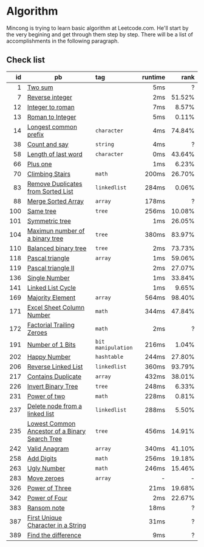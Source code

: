 # Algorithm

Mincong is trying to learn basic algorithm at Leetcode.com. He'll start by the
very begining and get through them step by step. There will be a list of
accomplishments in the following paragraph.

## Check list

id  | pb | tag | runtime | rank
---: | --- | :--- | ------: | ---:
1 | [Two sum][1] | | 5ms | ?
7 | [Reverse integer][7] | | 2ms | 51.52%
12 | [Integer to roman][12] | | 7ms | 8.57%
13 | [Roman to Integer][13] | | 5ms | 0.11%
14 | [Longest common prefix][14] | `character` | 4ms | 74.84%
38 | [Count and say][38] | `string` | 4ms | ?
58 | [Length of last word][58] | `character` | 0ms | 43.64%
66 | [Plus one][66] | | 1ms | 6.23%
70 | [Climbing Stairs][70] | `math` | 200ms | 26.70%
83 | [Remove Duplicates from Sorted List][83] | `linkedlist` | 284ms | 0.06%
88 | [Merge Sorted Array][88] | `array` | 178ms | ?
100 | [Same tree][100] | `tree` | 256ms | 10.08%
101 | [Symmetric tree][101] | | 1ms | 26.05%
104 | [Maximun number of a binary tree][104] | `tree` | 380ms | 83.97%
110 | [Balanced binary tree][110] | `tree` | 2ms | 73.73%
118 | [Pascal triangle][118] | `array` | 1ms | 59.06%
119 | [Pascal triangle II][119] | | 2ms | 27.07%
136 | [Single Number][136] | | 1ms | 33.84%
141 | [Linked List Cycle][141] | | 1ms | 9.65%
169 | [Majority Element][169] | `array` | 564ms | 98.40%
171 | [Excel Sheet Column Number][171] | `math` | 344ms | 47.84%
172 | [Factorial Trailing Zeroes][172] | `math` | 2ms | ?
191 | [Number of 1 Bits][191] | `bit manipulation` | 216ms | 1.04%
202 | [Happy Number][202] | `hashtable` | 244ms | 27.80%
206 | [Reverse Linked List][206] | `linkedlist` | 360ms | 93.79%
217 | [Contains Duplicate][217] | `array` | 432ms | 38.01%
226 | [Invert Binary Tree][226] | `tree` | 248ms | 6.33%
231 | [Power of two][231] | `math` | 228ms | 0.81%
237 | [Delete node from a linked list][237] | `linkedlist` | 288ms | 5.50%
235 | [Lowest Common Ancestor of a Binary Search Tree][235] | `tree` | 456ms | 14.91%
242 | [Valid Anagram][242] | `array` | 340ms | 41.10%
258 | [Add Digits][258] | `math` | 256ms | 19.18%
263 | [Ugly Number][263] | `math` | 246ms | 15.46%
283 | [Move zeroes][283] | `array` | - | -
326 | [Power of Three][326] | | 21ms | 19.68%
342 | [Power of Four][342] | | 2ms | 22.67%
383 | [Ransom note][383] | | 18ms | ?
387 | [First Unique Character in a String][387] | | 31ms | ?
389 | [Find the difference][389] | | 9ms | ?

[1]: https://leetcode.com/problems/two-sum/
[7]: https://leetcode.com/problems/reverse-integer/
[12]: https://leetcode.com/problems/integer-to-roman/
[13]: https://leetcode.com/problems/roman-to-integer/
[14]: https://leetcode.com/problems/longest-common-prefix/
[38]: https://leetcode.com/problems/count-and-say/
[58]: https://leetcode.com/problems/length-of-last-word/
[66]: https://leetcode.com/problems/plus-one/
[70]: https://leetcode.com/problems/climbing-stairs/
[83]: https://leetcode.com/problems/remove-duplicates-from-sorted-list/
[88]: https://leetcode.com/problems/merge-sorted-array/
[100]: https://leetcode.com/problems/same-tree/
[101]: https://leetcode.com/problems/symmetric-tree/
[104]: https://leetcode.com/problems/maximum-depth-of-binary-tree/
[110]: https://leetcode.com/problems/balanced-binary-tree/
[118]: https://leetcode.com/problems/pascals-triangle/
[119]: https://leetcode.com/problems/pascals-triangle-ii/
[136]: https://leetcode.com/problems/single-number/
[141]: https://leetcode.com/problems/linked-list-cycle/
[169]: https://leetcode.com/problems/majority-element/
[171]: https://leetcode.com/problems/excel-sheet-column-number/
[172]: https://leetcode.com/problems/factorial-trailing-zeroes/
[191]: https://leetcode.com/problems/number-of-1-bits/
[202]: https://leetcode.com/problems/happy-number/
[206]: https://leetcode.com/problems/reverse-linked-list/
[217]: https://leetcode.com/problems/contains-duplicate/
[226]: https://leetcode.com/problems/invert-binary-tree/
[231]: https://leetcode.com/problems/power-of-two/
[235]: https://leetcode.com/problems/lowest-common-ancestor-of-a-binary-search-tree/
[237]: https://leetcode.com/problems/delete-node-in-a-linked-list/
[242]: https://leetcode.com/problems/valid-anagram/
[258]: https://leetcode.com/problems/add-digits/
[263]: https://leetcode.com/problems/ugly-number/
[283]: https://leetcode.com/problems/move-zeroes/
[326]: https://leetcode.com/problems/power-of-three/
[342]: https://leetcode.com/problems/power-of-four/
[383]: https://leetcode.com/problems/ransom-note/
[387]: https://leetcode.com/problems/first-unique-character-in-a-string/
[389]: https://leetcode.com/problems/find-the-difference/
